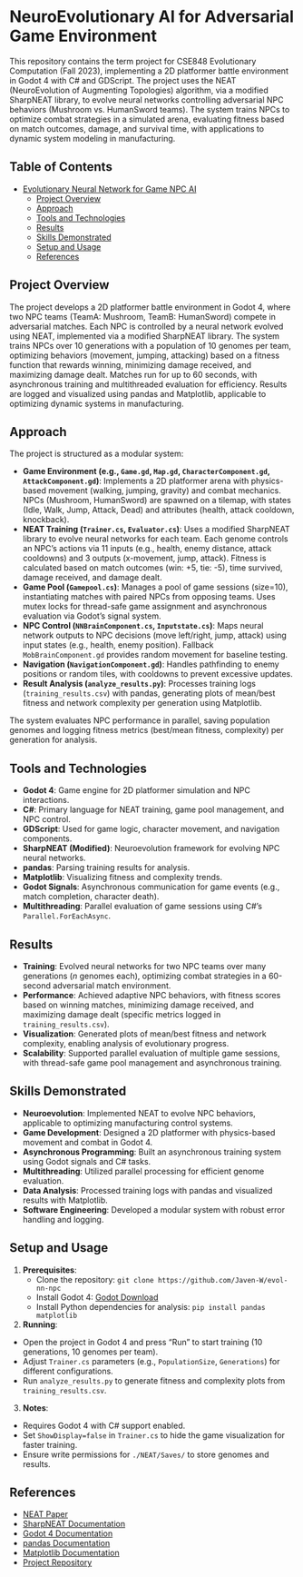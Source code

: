 # NeuroEvolutionary AI for Adversarial Game Environment

This repository contains the term project for CSE848 Evolutionary Computation (Fall 2023), implementing a 2D platformer battle environment in Godot 4 with C# and GDScript. The project uses the NEAT (NeuroEvolution of Augmenting Topologies) algorithm, via a modified SharpNEAT library, to evolve neural networks controlling adversarial NPC behaviors (Mushroom vs. HumanSword teams). The system trains NPCs to optimize combat strategies in a simulated arena, evaluating fitness based on match outcomes, damage, and survival time, with applications to dynamic system modeling in manufacturing.

## Table of Contents
- [Evolutionary Neural Network for Game NPC AI](#evolutionary-neural-network-for-game-npc-ai)
  - [Project Overview](#project-overview)
  - [Approach](#approach)
  - [Tools and Technologies](#tools-and-technologies)
  - [Results](#results)
  - [Skills Demonstrated](#skills-demonstrated)
  - [Setup and Usage](#setup-and-usage)
  - [References](#references)

## Project Overview
The project develops a 2D platformer battle environment in Godot 4, where two NPC teams (TeamA: Mushroom, TeamB: HumanSword) compete in adversarial matches. Each NPC is controlled by a neural network evolved using NEAT, implemented via a modified SharpNEAT library. The system trains NPCs over 10 generations with a population of 10 genomes per team, optimizing behaviors (movement, jumping, attacking) based on a fitness function that rewards winning, minimizing damage received, and maximizing damage dealt. Matches run for up to 60 seconds, with asynchronous training and multithreaded evaluation for efficiency. Results are logged and visualized using pandas and Matplotlib, applicable to optimizing dynamic systems in manufacturing.

## Approach
The project is structured as a modular system:
- **Game Environment (e.g., `Game.gd`, `Map.gd`, `CharacterComponent.gd`, `AttackComponent.gd`)**: Implements a 2D platformer arena with physics-based movement (walking, jumping, gravity) and combat mechanics. NPCs (Mushroom, HumanSword) are spawned on a tilemap, with states (Idle, Walk, Jump, Attack, Dead) and attributes (health, attack cooldown, knockback).
- **NEAT Training (`Trainer.cs`, `Evaluator.cs`)**: Uses a modified SharpNEAT library to evolve neural networks for each team. Each genome controls an NPC’s actions via 11 inputs (e.g., health, enemy distance, attack cooldowns) and 3 outputs (x-movement, jump, attack). Fitness is calculated based on match outcomes (win: +5, tie: -5), time survived, damage received, and damage dealt.
- **Game Pool (`Gamepool.cs`)**: Manages a pool of game sessions (size=10), instantiating matches with paired NPCs from opposing teams. Uses mutex locks for thread-safe game assignment and asynchronous evaluation via Godot’s signal system.
- **NPC Control (`NNBrainComponent.cs`, `Inputstate.cs`)**: Maps neural network outputs to NPC decisions (move left/right, jump, attack) using input states (e.g., health, enemy position). Fallback `MobBrainComponent.gd` provides random movement for baseline testing.
- **Navigation (`NavigationComponent.gd`)**: Handles pathfinding to enemy positions or random tiles, with cooldowns to prevent excessive updates.
- **Result Analysis (`analyze_results.py`)**: Processes training logs (`training_results.csv`) with pandas, generating plots of mean/best fitness and network complexity per generation using Matplotlib.

The system evaluates NPC performance in parallel, saving population genomes and logging fitness metrics (best/mean fitness, complexity) per generation for analysis.

## Tools and Technologies
- **Godot 4**: Game engine for 2D platformer simulation and NPC interactions.
- **C#**: Primary language for NEAT training, game pool management, and NPC control.
- **GDScript**: Used for game logic, character movement, and navigation components.
- **SharpNEAT (Modified)**: Neuroevolution framework for evolving NPC neural networks.
- **pandas**: Parsing training results for analysis.
- **Matplotlib**: Visualizing fitness and complexity trends.
- **Godot Signals**: Asynchronous communication for game events (e.g., match completion, character death).
- **Multithreading**: Parallel evaluation of game sessions using C#’s `Parallel.ForEachAsync`.

## Results
- **Training**: Evolved neural networks for two NPC teams over many generations (_n_ genomes each), optimizing combat strategies in a 60-second adversarial match environment.
- **Performance**: Achieved adaptive NPC behaviors, with fitness scores based on winning matches, minimizing damage received, and maximizing damage dealt (specific metrics logged in `training_results.csv`).
- **Visualization**: Generated plots of mean/best fitness and network complexity, enabling analysis of evolutionary progress.
- **Scalability**: Supported parallel evaluation of multiple game sessions, with thread-safe game pool management and asynchronous training.

## Skills Demonstrated
- **Neuroevolution**: Implemented NEAT to evolve NPC behaviors, applicable to optimizing manufacturing control systems.
- **Game Development**: Designed a 2D platformer with physics-based movement and combat in Godot 4.
- **Asynchronous Programming**: Built an asynchronous training system using Godot signals and C# tasks.
- **Multithreading**: Utilized parallel processing for efficient genome evaluation.
- **Data Analysis**: Processed training logs with pandas and visualized results with Matplotlib.
- **Software Engineering**: Developed a modular system with robust error handling and logging.

## Setup and Usage
1. **Prerequisites**:
   - Clone the repository: `git clone https://github.com/Javen-W/evol-nn-npc`
   - Install Godot 4: [Godot Download](https://godotengine.org/download)
   - Install Python dependencies for analysis: `pip install pandas matplotlib`
2. **Running**:
- Open the project in Godot 4 and press “Run” to start training (10 generations, 10 genomes per team).
- Adjust `Trainer.cs` parameters (e.g., `PopulationSize`, `Generations`) for different configurations.
- Run `analyze_results.py` to generate fitness and complexity plots from `training_results.csv`.
3. **Notes**:
- Requires Godot 4 with C# support enabled.
- Set `ShowDisplay=false` in `Trainer.cs` to hide the game visualization for faster training.
- Ensure write permissions for `./NEAT/Saves/` to store genomes and results.

## References
- [NEAT Paper](https://nn.cs.utexas.edu/?stanley:ec02)
- [SharpNEAT Documentation](https://sharpneat.sourceforge.io/)
- [Godot 4 Documentation](https://docs.godotengine.org/en/stable/)
- [pandas Documentation](https://pandas.pydata.org/docs/)
- [Matplotlib Documentation](https://matplotlib.org/stable/contents.html)
- [Project Repository](https://github.com/Javen-W/evol-nn-npc)
